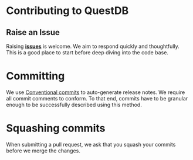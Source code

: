# Contributing to QuestDB

## Raise an Issue

Raising **[issues](https://github.com/questdb/questdb-packer-ami/issues)** is
welcome. We aim to respond quickly and thoughtfully. This is a good place to
start before deep diving into the code base.

# Committing

We use [Conventional commits](https://www.conventionalcommits.org/en/v1.0.0/) to
auto-generate release notes. We require all commit comments to conform. To that
end, commits have to be granular enough to be successfully described using this
method.

# Squashing commits

When submitting a pull request, we ask that you squash your commits before we
merge the changes.

